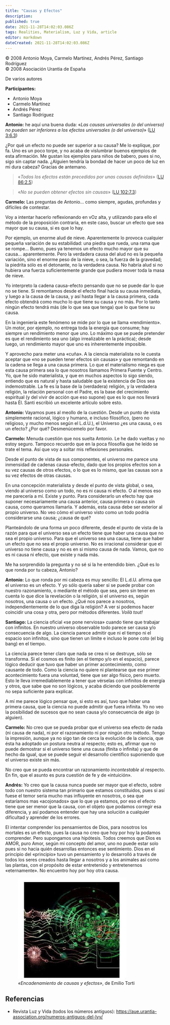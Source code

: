 ```yaml
---
title: "Causas y Efectos"
description: 
published: true
date: 2021-11-28T14:02:03.086Z
tags: Realities, Materialism, Luz y Vida, article
editor: markdown
dateCreated: 2021-11-28T14:02:03.086Z
---
```


<p class="v-card v-sheet theme--light grey lighten-3 px-2">© 2008 Antonio Moya, Carmelo Martínez, Andrés Pérez, Santiago Rodríguez<br>© 2008 Asociación Urantia de España</p>

De varios autores

**Participantes:**

- Antonio Moya
- Carmelo Martínez
- Andrés Pérez
- Santiago Rodríguez

**Antonio:** he aquí una buena duda: «_Las causas universales (o del universo) no pueden ser inferiores a los efectos universales (o del universo)_» ([LU 3:6.3](/es/The_Urantia_Book/3#p6_3))

¿Por qué un efecto no puede ser superior a su causa? Me lo explique, por fa. Uno es un poco torpe, y no acaba de vislumbrar buenos ejemplos de esta afirmación. Me gustan los ejemplos para niños de babero, pues si no, sigo sin captar nada. ¿Alguien tendría la bondad de hacer un poco de luz en mi dura cabeza? Gracias de antemano.

> «_Todos los efectos están precedidos por unas causas definidas_» ([LU 86:2.5](/es/The_Urantia_Book/86#p2_5))

> «_No se pueden obtener efectos sin causas_» ([LU 102:7.3](/es/The_Urantia_Book/102#p7_3))

**Carmelo:** Las preguntas de Antonio... como siempre, agudas, profundas y difíciles de contestar.

Voy a intentar hacerlo reflexionando en vOz alta, y utilizando para ello el método de la proposición contraria, en este caso, buscar un efecto que sea mayor que su causa, si es que lo hay.

Por ejemplo, un enorme alud de nieve. Aparentemente lo provoca cualquier pequeña variación de su estabilidad: una piedra que rueda, una rama que se rompe... Bueno, pues ya tenemos un efecto mucho mayor que su causa... aparentemente. Pero la verdadera causa del alud no es la pequeña variación, sino el enorme peso de la nieve, o sea, la fuerza de la gravedad; la piedrita sólo es el detonante, no la verdadera causa. No habría alud si no hubiera una fuerza suficientemente grande que pudiera mover toda la masa de nieve.

Yo interpreto la cadena causa-efecto pensando que no se puede dar lo que no se tiene. Si remontamos desde el efecto final hacia su causa inmediata, y luego a la causa de la causa, y así hasta llegar a la causa primera, cada efecto obtendrá como mucho lo que tiene su causa y no más. Por lo tanto ningún efecto tendrá más (de lo que sea que tenga) que lo que tiene su causa.

En la ingeniería este fenómeno se mide por lo que se llama «rendimiento». Un motor, por ejemplo, no entrega toda la energía que consume; hay siempre un rendimiento menor que uno. Lo máximo que se puede pretender es que el rendimiento sea uno (algo irrealizable en la práctica); desde luego, un rendimiento mayor que uno es inherentemente imposible.

Y aprovecho para meter una «cuña». A la ciencia materialista no le cuesta aceptar que «no se pueden tener efectos sin causas» y que remontando en la cadena se llega a una causa primera. Lo que el materialismo niega es que esta causa primera sea lo que nosotros llamamos Primera Fuente y Centro. Yo, que he sido materialista, y que en muchos aspectos lo sigo siendo, entiendo que es natural y hasta saludable que la existencia de Dios sea indemostrable. La fe es la base de la (verdadera) religión, y la verdadera religión, la relación personal con el Padre, es la base del crecimiento espiritual (y del vivir de acción que eso supone) que es lo que nos llevará hasta Él. Santi escribió un excelente artículo sobre esto.

**Antonio:** Vayamos pues al meollo de la cuestión. Desde un punto de vista simplemente racional, lógico y humano, e incluso filosófico, (pero no religioso, y mucho menos según el L.d.U.), el Universo ¿es una causa, o es un efecto? ¿Por qué? Desmenúcemelo por favor.

**Carmelo:** Menuda cuestión que nos suelta Antonio. Le he dado vueltas y no estoy seguro. Tampoco recuerdo que en la poca filosofía que he leído se trate el tema. Así que voy a soltar mis reflexiones personales.

Desde el punto de vista de sus componentes, el universo me parece una inmensidad de cadenas causa-efecto, dado que los propios efectos son a su vez causas de otros efectos, o lo que es lo mismo, que las causas son a su vez efectos de otras causas.

En una concepción materialista y desde el punto de vista global, o sea, viendo al universo como un todo, no es ni causa ni efecto. O al menos eso me parecería a mí. Existe y punto. Para considerarlo un efecto hay que suponer necesariamente una causa anterior, causa primera o causa sin causa, como queramos llamarla. Y además, esta causa debe ser exterior al propio universo. No veo cómo el universo visto como un todo podría considerarse una causa; ¿causa de qué?

Planteándolo de una forma un poco diferente, desde el punto de vista de la razón para que el universo sea un efecto tiene que haber una causa que no sea el propio universo. Para que el universo sea una causa, tiene que haber un efecto que no sea el propio universo. No es irracional considerar que el universo no tiene causa y no es en si mismo causa de nada. Vamos, que no es ni causa ni efecto, que existe y nada más.

Me ha sorprendido la pregunta y no sé si la he entendido bien. ¿Qué es lo que ronda por tu cabeza, Antonio? 

**Antonio:** Lo que ronda por mi cabeza es muy sencillo: El L.d.U. afirma que el universo es un efecto. Y yo sólo quería saber si se puede probar con nuestro razonamiento, o mediante el método que sea, pero sin tener en cuenta lo que dice la revelación o la religión, si el universo es, según nosotros, una causa o un efecto. ¿Qué nos parece a nosotros, independientemente de lo que diga la religión? A ver si podemos hacer coincidir una cosa y otra, pero por métodos diferentes. _Voilà tout!_

**Santiago:** La ciencia oficial «se pone nerviosa» cuando tiene que trabajar con infinitos. En nuestro universo observable todo parece ser causa y/o consecuencia de algo. La ciencia parece admitir que ni el tiempo ni el espacio son infinitos, sino que tienen un límite e incluso le pone coto (el big bang) en el tiempo.

La ciencia parece tener claro que nada se crea ni se destruye, sólo se transforma. Si el cosmos es finito (en el tiempo y/o en el espacio), parece lógico deducir que tuvo que haber un primer acontecimiento, como causante de todo. Como la ciencia no quiere ni plantearse que ese primer acontecimiento fuera una voluntad, tiene que ser algo físico, pero muerto. Esto le lleva irremediablemente a tener que vérselas con infinitos de energía y otros, que sabe que no son lógicos, y acaba diciendo que posiblemente no sepa suficiente para explicar.

A mí me parece lógico pensar que, si esto es así, tuvo que haber una primera causa, que la ciencia no puede admitir que fuera infinita. Yo no veo la posibilidad de sucesos que no sean causa y/o consecuencia de algo (o alguien).

**Carmelo:** No creo que se pueda probar que el universo sea efecto de nada (ni causa de nada), ni por el razonamiento ni por ningún otro método. Tengo la impresión, aunque ya no sigo tan de cerca la evolución de la ciencia, que ésta ha adoptado un postura neutra al respecto; esto es, afirmar que no puede demostrar si el universo tiene una causa (finita o infinita) y que de hecho da igual, que se puede seguir el desarrollo científico suponiendo que el universo existe sin más.

No creo que se pueda encontrar un razonamiento _incontestable_ al respecto. En fin, que el asunto es pura cuestión de fe y de «intuición».

**Andrés:** Yo creo que la causa nunca puede ser mayor que el efecto, sobre todo con nuestro sistema tan primario que estamos constituidos, pues si así fuese el temor seria mucho mas influyente en nosotros, o sea que estaríamos mas «acojonados» que lo que ya estamos, por eso el efecto tiene que ser menor que la causa, con el objeto que podamos corregir esa diferencia, y así podamos entender que hay una solución a cualquier dificultad y aprender de los errores.

El intentar comprender los pensamientos de Dios, para nosotros los mortales es un efecto, pues la causa no creo que hoy por hoy la podamos comprender. Pero supongamos una hipótesis. Todos creemos que Dios es AMOR, puro Amor, según mi concepto del amor, uno no puede estar solo pues si no hacia quién desarrollas entonces ese sentimiento. Dios en el principio del «principio» tuvo un pensamiento y lo desarrolló a través de todos los seres creados hasta llegar a nosotros y a los animales así como las plantas, con el propósito de estar entretenido y entretenernos «eternamente». No encuentro hoy por hoy otra causa.

<figure id="Figure_1" class="image urantiapedia">
<img src="/image/article/Luz_y_Vida/LyV14/02.jpg">
<figcaption><em>«Encadenamiento de causas y efectos»</em>, de Emilio Torti</figcaption>
</figure>

## Referencias

- Revista Luz y Vida (todos los números antiguos): https://aue.urantia-association.org/numeros-antiguos-del-lyv/